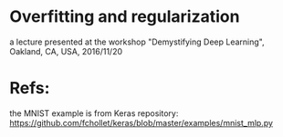# Overfitting and regularization
a lecture presented at the workshop "Demystifying Deep Learning", 
Oakland, CA, USA, 2016/11/20

# Refs:
the MNIST example is from Keras repository:
https://github.com/fchollet/keras/blob/master/examples/mnist_mlp.py
